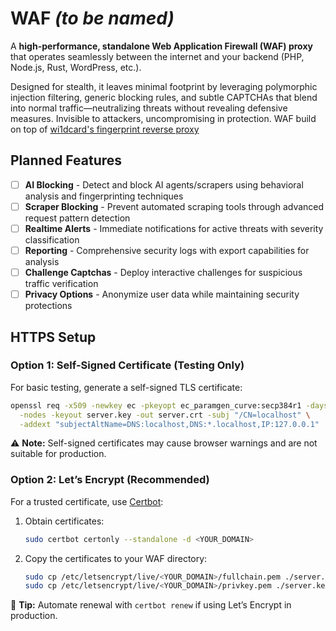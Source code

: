 # WAF *(to be named)*

A **high-performance, standalone Web Application Firewall (WAF) proxy** that operates seamlessly between the internet and your backend (PHP, Node.js, Rust, WordPress, etc.). 

Designed for stealth, it leaves minimal footprint by leveraging polymorphic injection filtering, generic blocking rules, and subtle CAPTCHAs that blend into normal traffic—neutralizing threats without revealing defensive measures. Invisible to attackers, uncompromising in protection. WAF build on top of [wi1dcard's fingerprint reverse proxy](https://github.com/doodad-labs/waf)

## Planned Features

- [ ] **AI Blocking** - Detect and block AI agents/scrapers using behavioral analysis and fingerprinting techniques
- [ ] **Scraper Blocking** - Prevent automated scraping tools through advanced request pattern detection
- [ ] **Realtime Alerts** - Immediate notifications for active threats with severity classification
- [ ] **Reporting** - Comprehensive security logs with export capabilities for analysis
- [ ] **Challenge Captchas** - Deploy interactive challenges for suspicious traffic verification
- [ ] **Privacy Options** - Anonymize user data while maintaining security protections

## HTTPS Setup  

### Option 1: Self-Signed Certificate (Testing Only)  
For basic testing, generate a self-signed TLS certificate:  

```bash
openssl req -x509 -newkey ec -pkeyopt ec_paramgen_curve:secp384r1 -days 3650 \
  -nodes -keyout server.key -out server.crt -subj "/CN=localhost" \
  -addext "subjectAltName=DNS:localhost,DNS:*.localhost,IP:127.0.0.1"
```  

⚠️ **Note:** Self-signed certificates may cause browser warnings and are not suitable for production.  

### Option 2: Let’s Encrypt (Recommended)  
For a trusted certificate, use [Certbot](https://certbot.eff.org):  

1. Obtain certificates:  
   ```bash
   sudo certbot certonly --standalone -d <YOUR_DOMAIN>
   ```  

2. Copy the certificates to your WAF directory:  
   ```bash
   sudo cp /etc/letsencrypt/live/<YOUR_DOMAIN>/fullchain.pem ./server.crt  
   sudo cp /etc/letsencrypt/live/<YOUR_DOMAIN>/privkey.pem ./server.key  
   ```  

🔹 **Tip:** Automate renewal with `certbot renew` if using Let’s Encrypt in production.  
